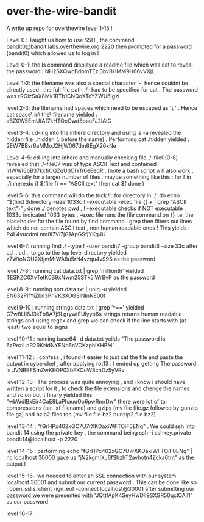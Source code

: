 # over-the-wire-bandit
A write up repo for overthewire level 1-15 !

Level 0 : Taught us how to use SSH , the command bandit0@bandit.labs.overthewire.org:2220 then prompted for a password (bandit0) which allowed us to log in !

Level 0-1: the ls command displayed a readme file which was cat to reveal the password : NH2SXQwcBdpmTEzi3bvBHMM9H66vVXjL

Level 1-2: the filename was also a special character '-' hence couldnt be directly used . the full file path ./- had to be specified for cat . The password was rRGizSaX8Mk1RTb1CNQoXTcYZWU6lgzi

level 2-3: the filename had spaces which need to be escaped as '\ ' . Hence cat space\ in\ the\ filename yielded : aBZ0W5EmUfAf7kHTQeOwd8bauFJ2lAiG

level 3-4: cd-ing into the inhere directory and using ls -a revealed the hidden file :.hidden (. before the name) . Performing cat .hidden yielded : 2EW7BBsr6aMMoJ2HjW067dm8EgX26xNe

Level 4-5: cd-ing into inhere and manually checking file ./-file0(0-8) revealed that ./-file07 was of type ASCII Text and contained lrIWWI6bB37kxfiCQZqUdOIYfr6eEeqR . (note a bash script will also work , especially for a larger number of files , maybe something like this :
for f in ./inhere;do
        if $(file f) == "ASCII text"
        then
                cat $f
done
)

level 5-6: this command will do the trick ! : for directory in ./; do echo "$(find $directory -size 1033c ! -executable -exec file {} + | grep "ASCII text")" ; done
./ denotes pwd , ! -executable checks if NOT executable , 1033c indicated 1033 bytes , -exec file runs the file command on {} i.e. the placeholder for the file found by find command . grep then filters out lines which do not contain ASCII text , non human readable ones ! 
This yields : P4L4vucdmLnm8I7Vl7jG1ApGSfjYKqJU

level 6-7: running find ./ -type f -user bandit7 -group bandit6 -size 33c after cd .. cd .. to go to the top level directory yielded z7WtoNQU2XfjmMtWA8u5rN4vzqu4v99S as the password 

level 7-8 : running cat data.txt | grep 'millionth' yielded TESKZC0XvTetK0S9xNwm25STk5iWrBvP as the password 

level 8-9 : running sort data.txt | uniq -u yielded EN632PlfYiZbn3PhVK3XOGSlNInNE00t

level 9-10 : running strings data.txt | grep '^==' yielded G7w8LIi6J3kTb8A7j9LgrywtEUlyyp6s
strings returns human readable strings and using regex and grep we can check if the line starts with (at least) two equal to signs 

level 10-11 : running base64 -d data.txt yeilds "The password is 6zPeziLdR2RKNdNYFNb6nVCKzphlXHBM"

level 11-12 : i confess , i found it easier to just cat the file  and paste the output in cyberchef , after applying rot13 . I ended up getting The password is JVNBBFSmZwKKOP0XbFXOoW8chDz5yVRv

level 12-13 : The process was quite annoying , and i know i should have written a script for it , to check the file extensions and chenge the names and so on but it finally yielded this "wbWdlBxEir4CaE8LaPhauuOo6pwRmrDw"
there were lot of tar compressions (tar -xf filename) and gzips (mv file file.gz followed by gunzip file.gz) and bzip2 files too (mv file file.bz2 bunzip2 file.bz2)

level 13-14 : "fGrHPx402xGC7U7rXKDaxiWFTOiF0ENq" . We could ssh into bandit 14 using the private key , the command being ssh -i sshkey.private bandit14@localhost -p 2220

level 14-15 : performing echo "fGrHPx402xGC7U7rXKDaxiWFTOiF0ENq" | nc localhost 30000 gave us "jN2kgmIXJ6fShzhT2avhotn4Zcka6tnt" as the output !

level 15-16 : we needed to enter an SSL connection with our system localhost 30001 and submit our current password . This can be done like so : open_ssl s_client -ign_eof -connect localhost@30001
after submitting our password we were presented with "JQttfApK4SeyHwDlI9SXGR50qclOAil1" as our password 

level 16-17 :
